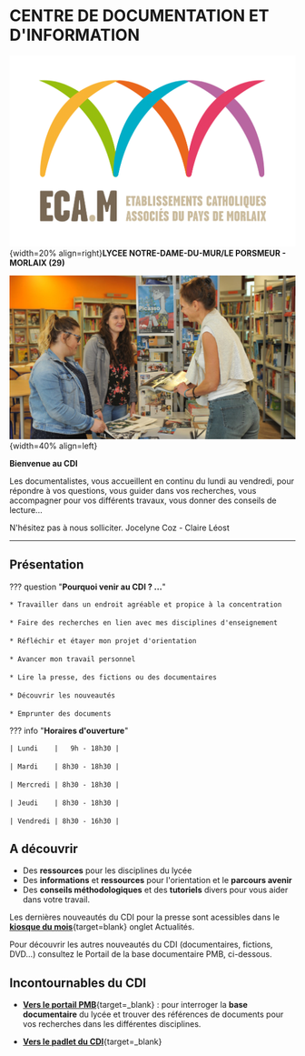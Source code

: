 


# CENTRE DE DOCUMENTATION ET D'INFORMATION 
![logo ECAM](./images/logo_ecam.jpg "logo"){width=20% align=right}**LYCEE NOTRE-DAME-DU-MUR/LE PORSMEUR - MORLAIX (29)**



![vue du CDI](./images/CDI_accueil_01.jpg "CDI"){width=40% align=left}

**Bienvenue au CDI**

Les documentalistes, vous accueillent en continu
du lundi au vendredi, pour répondre à vos questions, 
vous guider dans vos recherches, 
vous accompagner pour vos différents travaux, 
vous donner des conseils de lecture...

N'hésitez pas à nous solliciter.
Jocelyne Coz - Claire Léost

-------
## Présentation

??? question "**Pourquoi venir au CDI ? ...**"

    * Travailler dans un endroit agréable et propice à la concentration

    * Faire des recherches en lien avec mes disciplines d'enseignement

    * Réfléchir et étayer mon projet d'orientation

    * Avancer mon travail personnel

    * Lire la presse, des fictions ou des documentaires

    * Découvrir les nouveautés

    * Emprunter des documents



??? info "**Horaires d'ouverture**"
        
    | Lundi    |   9h - 18h30 |
    
    | Mardi    | 8h30 - 18h30 |
    
    | Mercredi | 8h30 - 18h30 |
    
    | Jeudi    | 8h30 - 18h30 |
    
    | Vendredi | 8h30 - 16h30 |
  
## A découvrir

- Des **ressources** pour les disciplines du lycée
- Des **informations** et **ressources** pour l'orientation et le **parcours avenir**
- Des **conseils méthodologiques** et des **tutoriels** divers pour vous aider dans votre travail.
    
Les dernières nouveautés du CDI pour la presse sont acessibles dans le [**kiosque du mois**](https://jocedoc.github.io/cdinddmporsmeur_eleves/actualites/#presse){target=blank} onglet Actualités.

Pour découvrir les autres nouveautés du CDI (documentaires, fictions, DVD...) consultez le Portail de la base documentaire PMB, ci-dessous.


## Incontournables du CDI
   * [**Vers le portail PMB**](https://ecmorlaix.basecdi.fr/pmb/opac_css/){target=_blank} : pour interroger la **base documentaire** du lycée et trouver des références de documents pour vos recherches dans les différentes disciplines.

   * [**Vers le padlet du CDI**](https://padlet.com/cdinddmporsmeur/CDI){target=_blank}


 
